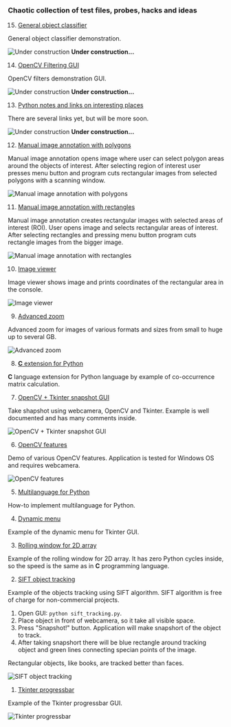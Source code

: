 ### Chaotic collection of test files, probes, hacks and ideas

   15. [General object classifier](object_classifier)

General object classifier demonstration.

![Under construction](data/2019.09.25-under-construction-icon.png)
**Under construction...**

   14. [OpenCV Filtering GUI](opencv_filtering)

OpenCV filters demonstration GUI.

![Under construction](data/2019.09.25-under-construction-icon.png)
**Under construction...**

   13. [Python notes and links on interesting places](notes_and_links.md)

There are several links yet, but will be more soon.

![Under construction](data/2019.09.25-under-construction-icon.png)
**Under construction...**

   12. [Manual image annotation with polygons](manual_image_annotation1)

Manual image annotation opens image where user can select polygon areas
around the objects of interest. After selecting region of interest user
presses menu button and program cuts rectangular images from selected
polygons with a scanning window.

![Manual image annotation with polygons](
data/2019.01.03-manual-image-annotation-with-polygons.png)

   11. [Manual image annotation with rectangles](manual_image_annotation2)

Manual image annotation creates rectangular images with selected
areas of interest (ROI). User opens image and selects rectangular
areas of interest. After selecting rectangles and pressing menu button
program cuts rectangle images from the bigger image.

![Manual image annotation with rectangles](
data/2019.01.03-manual-image-annotation-with-rectangles.png)

   10. [Image viewer](image_viewer)

Image viewer shows image and prints coordinates of the rectangular area in the console.

![Image viewer](data/2019.01.03-image-viewer.png)

   09. [Advanced zoom](zoom_advanced3.py)

Advanced zoom for images of various formats and sizes
from small to huge up to several GB.

![Advanced zoom](data/2019.01.03-advanced-zoom.png)

   08. [**C** extension for Python](co-occurrence_matrix/C_extension_for_Python)

**C** language extension for Python language by example of
co-occurrence matrix calculation.

   07. [OpenCV + Tkinter snapshot GUI](opencv_tkinter.py)

Take shapshot using webcamera, OpenCV and Tkinter.
Example is well documented and has many comments inside.

![OpenCV + Tkinter snapshot GUI](data/2019.01.03-opencv-tkinter.png)

   06. [OpenCV features](camera_features.py)

Demo of various OpenCV features.
Application is tested for Windows OS and requires webcamera.

![OpenCV features](data/2019.01.03-opencv-features.png)

   05. [Multilanguage for Python](translation)

How-to implement multilanguage for Python.

   04. [Dynamic menu](dynamic_menu.py)

Example of the dynamic menu for Tkinter GUI.

   03. [Rolling window for 2D array](rolling_window_advanced.py)

Example of the rolling window for 2D array. It has zero Python cycles inside,
so the speed is the same as in **C** programming language.

   02. [SIFT object tracking](sift_tracking.py)

Example of the objects tracking using SIFT algorithm.
SIFT algorithm is free of charge for non-commercial projects.
  1. Open GUI: ```python sift_tracking.py```.
  2. Place object in front of webcamera, so it take all visible space.
  3. Press "Snapshot!" button. Application will make snapshort of the object to track.
  4. After taking snapshort there will be blue rectangle around tracking object
and green lines connecting specian points of the image.

Rectangular objects, like books, are tracked better than faces.

![SIFT object tracking](data/2019.01.03-sift-tracking.png)

   01. [Tkinter progressbar](tkinter_progressbar.py)

Example of the Tkinter progressbar GUI.

![Tkinter progressbar](data/2019.01.03-tkinter-progressbar.png)

